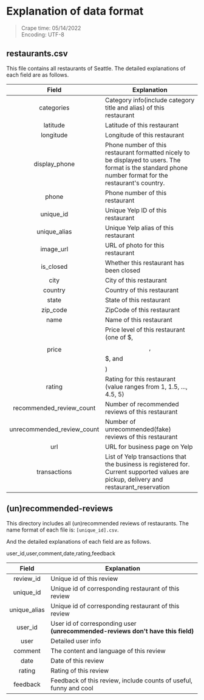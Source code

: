 # Explanation of data format

> Crape time: 05/14/2022  
> Encoding: UTF-8

## restaurants.csv

This file contains all restaurants of Seattle. The detailed explanations of each field are as follows.

|Field|Explanation|
|:----:| ---- |
|categories|Category info(include category title and alias) of this restaurant|
|latitude|Latitude of this restaurant|
|longitude|Longitude of this restaurant|
|display_phone|Phone number of this restaurant formatted nicely to be displayed to users. The format is the standard phone number format for the restaurant's country.|
|phone|Phone number of this restaurant|
|unique_id|Unique Yelp ID of this restaurant|
|unique_alias|Unique Yelp alias of this restaurant|
|image_url|URL of photo for this restaurant|
|is_closed|Whether this restaurant has been closed|
|city|City of this restaurant|
|country|Country of this restaurant|
|state|State of this restaurant|
|zip_code|ZipCode of this restaurant|
|name|Name of this restaurant|
|price|Price level of this restaurant (one of $, $$, $$$, and $$$$)|
|rating|Rating for this restaurant (value ranges from 1, 1.5, ..., 4.5, 5)|
|recommended_review_count|Number of recommended reviews of this restaurant|
|unrecommended_review_count|Number of unrecommended(fake) reviews of this restaurant|
|url|URL for business page on Yelp|
|transactions|List of Yelp transactions that the business is registered for. Current supported values are pickup, delivery and restaurant_reservation|

## (un)recommended-reviews

This directory includes all (un)recommended reviews of restaurants. The name format of each file is: `[unique_id].csv`.

And the detailed explanations of each field are as follows.

user_id,user,comment,date,rating,feedback

|Field|Explanation|
|:----:| ---- |
|review_id|Unique id of this review|
|unique_id|Unique id of corresponding restaurant of this review|
|unique_alias|Unique id of corresponding restaurant of this review|
|user_id|User id of corresponding user **(unrecommended-reviews don't have this field)**|
|user|Detailed user info|
|comment|The content and language of this review|
|date|Date of this review|
|rating|Rating of this review|
|feedback|Feedback of this review, include counts of useful, funny and cool|
